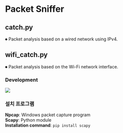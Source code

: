 # Packet Sniffer
## catch.py
⏺ Packet analysis based on a wired network using IPv4.

## wifi_catch.py
⏺ Packet analysis based on the Wi-Fi network interface.

### **Development**
<div>
<img src="https://img.shields.io/badge/python-3776AB?style=for-the-badge&logo=python&logoColor=white">
</div>

### 설치 프로그램
**Npcap**: Windows packet capture program <br>
**Scapy**: Python module <br>
**Installation command**: `pip install scapy`
